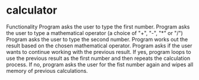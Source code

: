 # calculator
Functionality
Program asks the user to type the first number.
Program asks the user to type a mathematical operator (a choice of "+", "-", "*" or "/")
Program asks the user to type the second number.
Program works out the result based on the chosen mathematical operator.
Program asks if the user wants to continue working with the previous result.
If yes, program loops to use the previous result as the first number and then repeats the calculation process.
If no, program asks the user for the fist number again and wipes all memory of previous calculations.
